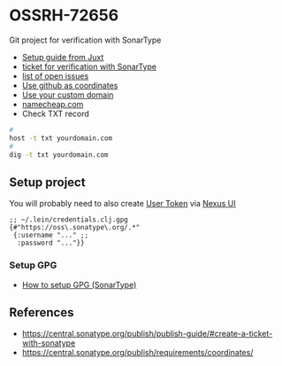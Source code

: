 # OSSRH-72656

Git project for verification with SonarType

- [Setup guide from Juxt](https://www.juxt.pro/blog/maven-central)
- [ticket for verification with SonarType](https://issues.sonatype.org/browse/OSSRH-72656)
- [list of open issues](https://issues.sonatype.org/projects/OSSRH/issues/OSSRH-72199?filter=allopenissues)
- [Use github as coordinates](https://central.sonatype.org/publish/requirements/coordinates/)
- [Use your custom domain](https://central.sonatype.org/faq/how-to-set-txt-record/)
 - [namecheap.com](https://www.namecheap.com/support/knowledgebase/article.aspx/317/2237/how-do-i-add-txtspfdkimdmarc-records-for-my-domain/)
 - Check TXT record
 ```sh
 #
 host -t txt yourdomain.com
 #
 dig -t txt yourdomain.com
 ```
 ## Setup project

 You will probably need to also create [User Token](https://oss.sonatype.org/#profile;User%20Token) via [Nexus UI](https://oss.sonatype.org/)

 ```
 ;; ~/.lein/credentials.clj.gpg
 {#"https://oss\.sonatype\.org/.*"
  {:username "..." ;;
   :password "..."}}
 ```

 ### Setup GPG

 - [How to setup GPG (SonarType)](https://central.sonatype.org/publish/requirements/gpg/)

 ## References

 - https://central.sonatype.org/publish/publish-guide/#create-a-ticket-with-sonatype
 - https://central.sonatype.org/publish/requirements/coordinates/
